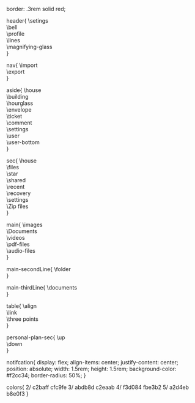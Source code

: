 
border: .3rem solid red;

header{
    <i class="fa-solid fa-gear"></i>
    \setings\
    <i class="fa-solid fa-bell"></i>
    \bell\
    <i class="fa-solid fa-user"></i>
    \profile\
    <i class="fa-solid fa-align-left"></i>
    \lines\
    <i class="fa-solid fa-magnifying-glass"></i>
    \magnifying-glass\
}

nav{
    <i class="fa-solid fa-file-import"></i>
    \import\
    <i class="fa-solid fa-file-export"></i>
    \export\
}

aside{
    <i class="fa-solid fa-house"></i>
    \house\
    <i class="fa-solid fa-building"></i>
    \building\
    <i class="fa-solid fa-hourglass"></i>
    \hourglass\
    <i class="fa-solid fa-envelope"></i>
    \envelope\
    <i class="fa-solid fa-receipt"></i>
    \ticket\
    <i class="fa-regular fa-comment"></i>
    \comment\
     <i class="fa-solid fa-gear"></i>
     \settings\
     <i class="fa-solid fa-user-tie"></i>
     \user\
     <i class="fa-solid fa-circle-user"></i>
     \user-bottom\
}

sec{
    <i class="fa-solid fa-house"></i>
    \house\
   <i class="fa-solid fa-file"></i>
    \files\
    <i class="fa-solid fa-star"></i>
    \star\
    <i class="fa-solid fa-share-nodes"></i>
    \shared\
    <i class="fa-solid fa-folder"></i>
    \recent\
    <i class="fa-solid fa-trash-can"></i>
    \recovery\
    <i class="fa-solid fa-gear"></i>
    \settings\
    <i class="fa-solid fa-file-zipper"></i>
    \Zip files\
}

main{
    <i class="fa-solid fa-images"></i>
    \images\
    <i class="fa-solid fa-book"></i>
    \Documents\
    <i class="fa-brands fa-youtube"></i>
    \videos\
    <i class="fa-solid fa-file-pdf"></i>
    \pdf-files\
    <i class="fa-solid fa-file-audio"></i>
    \audio-files\
    }

main-secondLine{
    <i class="fa-solid fa-folder-closed"></i>
    \folder\
}

main-thirdLine{
    <i class="fa-solid fa-file"></i>
    \documents\
}

table{
    <i class="fa-solid fa-align-justify"></i>
    \align\
    <i class="fa-solid fa-link"></i>
    \link\
    <i class="fa-solid fa-ellipsis-vertical"></i>
    \three points\
}

personal-plan-sec{
    \up\
    <i class="fa-solid fa-chevron-up"></i>
    \down\
    <i class="fa-solid fa-chevron-down"></i>
}

notifcation{
    display: flex;
    align-items: center;
    justify-content: center;
    position: absolute;
    width: 1.5rem;
    height: 1.5rem;
    background-color: #f2cc34;
    border-radius: 50%;
}

colors{
    2/
    c2baff
    cfc9fe
    3/
    abdb8d
    c2eaab
    4/
    f3d084
    fbe3b2
    5/
    a2d4eb
    b8e0f3
}
